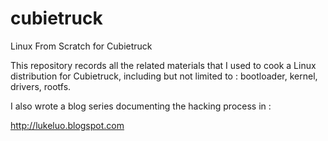 cubietruck
==========

Linux From Scratch for Cubietruck

This repository records all the related materials that I used to cook a Linux distribution for Cubietruck, 
including but not limited to : bootloader, kernel, drivers, rootfs. 

I also wrote a blog series documenting the hacking process in :

  http://lukeluo.blogspot.com
